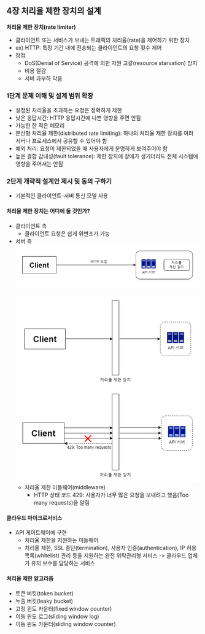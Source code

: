 ## 4장 처리율 제한 장치의 설계

**처리율 제한 장치(rate limiter)**
- 클라이언트 또는 서비스가 보내는 트래픽의 처리율(rate)을 제어하기 위한 장치
- ex) HTTP: 특정 기간 내에 전송되는 클라이언트의 요청 횟수 제어
- 장점
  - DoS(Denial of Service) 공격에 의한 자원 고갈(resource starvation) 방지
  - 비용 절감
  - 서버 과부하 막음

### 1단계 문제 이해 및 설계 범위 확장
- 설정된 처리율을 초과하는 요청은 정확하게 제한
- 낮은 응답시간: HTTP 응답시간에 나쁜 영향을 주면 안됨
- 가능한 한 적은 메모리
- 분산형 처리율 제한(distributed rate limiting): 하나의 처리율 제한 장치를 여러 서버나 프로세스에서 공유할 수 있어야 함
- 예외 처리: 요청이 제한되었을 때 사용자에게 분명하게 보여주어야 함
- 높은 결함 감내성(fault tolerance): 제한 장치에 장애가 생기더라도 전체 시스템에 영향을 주어서는 안됨


### 2단계 개략적 설계안 제시 및 동의 구하기
- 기본적인 클라이언트-서버 통신 모델 사용

#### 처리율 제한 장치는 어디에 둘 것인가?
- 클라이언트 측
  - 클라이언트 요청은 쉽게 위변조가 가능
- 서버 측 
  ![서버 측 처리율 제한 장치](images/nayeon/rate_limiter_server.png)
  <br><br>
  ![처리율 제한 미들웨어](images/nayeon/rate_limiter_middleware.png)
  ![429 ERROR](images/nayeon/rate_limiter_middleware_429.png)
  - 처리율 제한 미들웨어(middleware) 
    - HTTP 상태 코드 429: 사용자가 너무 많은 요청을 보내려고 했음(Too many requests)을 알림

#### 클라우드 마이크로서비스
  - API 게이트웨이에 구현
    - 처리율 제한을 지원하는 미들웨어
    - 처리율 제한, SSL 종단(termination), 사용자 인증(authentication), IP 허용목록(whitelist) 관리 등을 지원하는 완전 위탁관리형 서비스
    -> 클라우드 업체가 유지 보수를 담당하는 서비스
  
#### 처리율 제한 알고리즘
- 토큰 버킷(token bucket)
- 누출 버킷(leaky bucket)
- 고정 윈도 카운터(fixed window counter)
- 이동 윈도 로그(sliding window log)
- 이동 윈도 카운터(sliding window counter)

